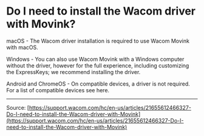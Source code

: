 # Do I need to install the Wacom driver with Movink?

macOS - The Wacom driver installation is required to use Wacom Movink with macOS.


Windows - You can also use Wacom Movink with a Windows computer without the driver, however for the full experience, including customizing the ExpressKeys; we recommend installing the driver.


Android and ChromeOS - On compatible devices, a driver is not required. For a list of compatible devices see here.

---
Source: [https://support.wacom.com/hc/en-us/articles/21655612466327-Do-I-need-to-install-the-Wacom-driver-with-Movink](https://support.wacom.com/hc/en-us/articles/21655612466327-Do-I-need-to-install-the-Wacom-driver-with-Movink)
